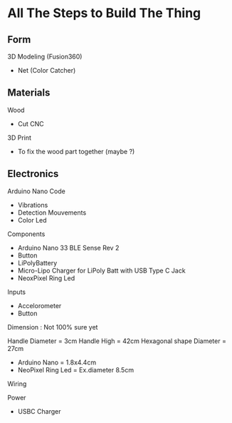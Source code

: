 <h1>All The Steps to Build The Thing</h1>
<h2>Form</h2>

 <p>3D  Modeling (Fusion360)</p>

 - Net (Color Catcher)

 <h2>Materials</h2>
 <p>Wood</p>

 - Cut CNC
 <p>3D Print</p>
 
 - To fix the wood part together (maybe ?)
  <h2>Electronics</h2>
  <p>Arduino Nano Code</p>

 - Vibrations 
 - Detection Mouvements
 - Color Led

  <p>Components</p> 

 - Arduino Nano 33 BLE Sense Rev 2
 - Button
 - LiPolyBattery
 - Micro-Lipo Charger for LiPoly Batt with USB Type C Jack
 - NeoxPixel Ring Led
 
<p>Inputs</p>

 - Accelorometer
 - Button
  
<p>Dimension : Not 100% sure yet</p>

Handle Diameter = 3cm
Handle High = 42cm
Hexagonal shape Diameter = 27cm

 - Arduino Nano = 1.8x4.4cm
 - NeoPixel Ring Led = Ex.diameter 8.5cm

<p>Wiring</p>
<p>Power</p>

 - USBC Charger